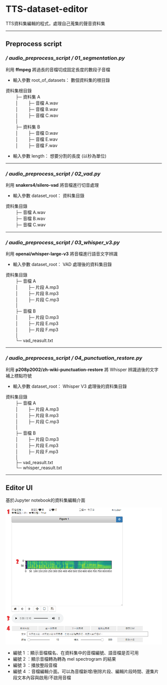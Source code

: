 # TTS-dataset-editor
TTS資料集編輯的程式，處理自己蒐集的聲音資料集

---
## Preprocess script

### _**/ audio_preprocess_script / 01_segmentation.py**_ <br>
利用 **ffmpeg** 將過長的音檔切成固定長度的數段子音檔 <br>

* 輸入參數 root_of_datasets： 數個資料集的根目錄<br>

資料集根目錄 <br>
&emsp;&emsp; ├─ 資料集 A <br>
&emsp;&emsp; │&emsp;&emsp; ├─ 音檔 A.wav <br>
&emsp;&emsp; │&emsp;&emsp; ├─ 音檔 B.wav <br>
&emsp;&emsp; │&emsp;&emsp; ├─ 音檔 C.wav <br>
&emsp;&emsp; │ <br>
&emsp;&emsp; ├─ 資料集 B <br>
&emsp;&emsp; │&emsp;&emsp; ├─ 音檔 D.wav <br>
&emsp;&emsp; │&emsp;&emsp; ├─ 音檔 E.wav <br>
&emsp;&emsp; │&emsp;&emsp; ├─ 音檔 F.wav <br>

* 輸入參數 length： 想要分割的長度 (以秒為單位)<br> 

---
### _**/ audio_preprocess_script / 02_vad.py**_ <br>
利用 **snakers4/silero-vad** 將音檔進行切音處理 <br> 

* 輸入參數 dataset_root： 資料集目錄<br>

資料集目錄 <br>
&emsp;&emsp; ├─ 音檔 A.wav <br>
&emsp;&emsp; ├─ 音檔 B.wav <br>
&emsp;&emsp; ├─ 音檔 C.wav <br>

---
### _**/ audio_preprocess_script / 03_whisper_v3.py**_ <br>
利用 **openai/whisper-large-v3** 將音檔進行語音文字辨識 <br>

* 輸入參數 dataset_root： VAD 處理後的資料集目錄<br>

資料集目錄 <br>
&emsp;&emsp; ├─ 音檔 A <br>
&emsp;&emsp; │&emsp;&emsp; ├─ 片段 A.mp3 <br>
&emsp;&emsp; │&emsp;&emsp; ├─ 片段 B.mp3 <br>
&emsp;&emsp; │&emsp;&emsp; ├─ 片段 C.mp3 <br>
&emsp;&emsp; │ <br>
&emsp;&emsp; ├─ 音檔 B <br>
&emsp;&emsp; │&emsp;&emsp; ├─ 片段 D.mp3 <br>
&emsp;&emsp; │&emsp;&emsp; ├─ 片段 E.mp3 <br>
&emsp;&emsp; │&emsp;&emsp; ├─ 片段 F.mp3 <br>
&emsp;&emsp; │ <br>
&emsp;&emsp; └─ vad_reasult.txt

---
### _**/ audio_preprocess_script / 04_punctuation_restore.py**_ <br>
利用 **p208p2002/zh-wiki-punctuation-restore** 將 Whisper 辨識過後的文字補上標點符號 <br>

* 輸入參數 dataset_root： Whisper V3 處理後的資料集目錄<br>

資料集目錄 <br>
&emsp;&emsp; ├─ 音檔 A <br>
&emsp;&emsp; │&emsp;&emsp; ├─ 片段 A.mp3 <br>
&emsp;&emsp; │&emsp;&emsp; ├─ 片段 B.mp3 <br>
&emsp;&emsp; │&emsp;&emsp; ├─ 片段 C.mp3 <br>
&emsp;&emsp; │ <br>
&emsp;&emsp; ├─ 音檔 B <br>
&emsp;&emsp; │&emsp;&emsp; ├─ 片段 D.mp3 <br>
&emsp;&emsp; │&emsp;&emsp; ├─ 片段 E.mp3 <br>
&emsp;&emsp; │&emsp;&emsp; ├─ 片段 F.mp3 <br>
&emsp;&emsp; │ <br>
&emsp;&emsp; ├─ vad_reasult.txt <br>
&emsp;&emsp; └─ whisper_reasult.txt

---
## Editor UI
基於Jupyter notebook的資料集編輯介面

![image](image/dataset_editor_ui.PNG)
* 編號 1 ：顯示音檔檔名、在資料集中的音檔編號、語音檔是否可用
* 編號 2 ：顯示音檔轉為轉為 mel spectrogram 的結果
* 編號 3 ：播放整段音檔
* 編號 4 ：音檔編輯介面。可以為音檔新增/刪除片段、編輯片段時間、邊集片段文本內容與啟用/不啟用音檔
